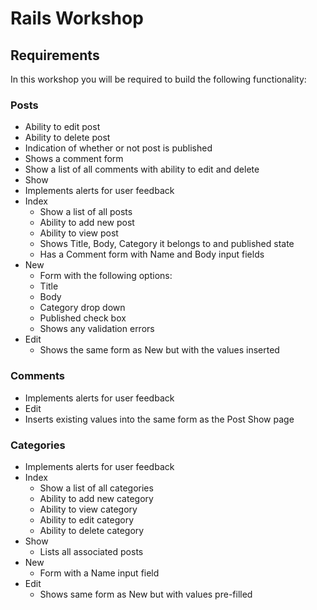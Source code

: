 # Rails Workshop

## Requirements

In this workshop you will be required to build the following functionality:

### Posts
  - Ability to edit post
  - Ability to delete post
  - Indication of whether or not post is published
  - Shows a comment form
  - Show a list of all comments with ability to edit and delete
- Show
- Implements alerts for user feedback
- Index
  - Show a list of all posts
  - Ability to add new post
  - Ability to view post
  - Shows Title, Body, Category it belongs to and published state
  - Has a Comment form with Name and Body input fields
- New
  - Form with the following options:
  - Title
  - Body
  - Category drop down
  - Published check box
  - Shows any validation errors
- Edit
  - Shows the same form as New but with the values inserted

### Comments
 - Implements alerts for user feedback
 - Edit
  - Inserts existing values into the same form as the Post Show page

### Categories
  - Implements alerts for user feedback
  - Index
    - Show a list of all categories
    - Ability to add new category
    - Ability to view category
    - Ability to edit category
    - Ability to delete category
  - Show
    - Lists all associated posts
  - New
    - Form with a Name input field
  - Edit
    - Shows same form as New but with values pre-filled
